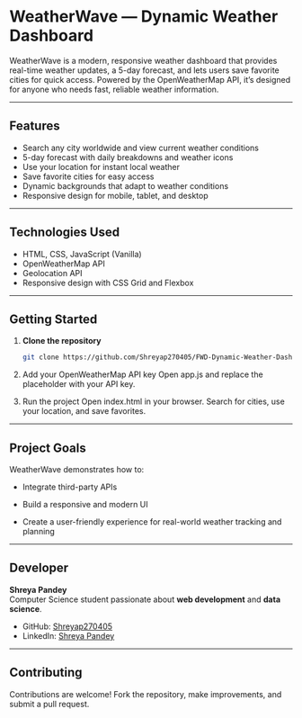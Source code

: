 # WeatherWave — Dynamic Weather Dashboard

WeatherWave is a modern, responsive weather dashboard that provides real-time weather updates, a 5-day forecast, and lets users save favorite cities for quick access. Powered by the OpenWeatherMap API, it’s designed for anyone who needs fast, reliable weather information.

---

## Features
- Search any city worldwide and view current weather conditions  
- 5-day forecast with daily breakdowns and weather icons  
- Use your location for instant local weather  
- Save favorite cities for easy access  
- Dynamic backgrounds that adapt to weather conditions  
- Responsive design for mobile, tablet, and desktop  

---

## Technologies Used
- HTML, CSS, JavaScript (Vanilla)  
- OpenWeatherMap API  
- Geolocation API  
- Responsive design with CSS Grid and Flexbox  

---

## Getting Started

1. **Clone the repository**
   ```bash
   git clone https://github.com/Shreyap270405/FWD-Dynamic-Weather-Dashboard.git
2. Add your OpenWeatherMap API key
   Open app.js and replace the placeholder with your API key.

3. Run the project
   Open index.html in your browser.
   Search for cities, use your location, and save favorites.

---

## Project Goals
WeatherWave demonstrates how to:

- Integrate third-party APIs

- Build a responsive and modern UI

- Create a user-friendly experience for real-world weather tracking and planning

---

## Developer

**Shreya Pandey**  
Computer Science student passionate about **web development** and **data science**.  

- GitHub: [Shreyap270405](https://github.com/Shreyap270405)  
- LinkedIn: [Shreya Pandey](https://www.linkedin.com/in/shreyap270405)  


---

## Contributing
Contributions are welcome!
Fork the repository, make improvements, and submit a pull request.







